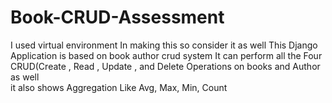 # Book-CRUD-Assessment
I used virtual environment In making this so consider it as well
This Django Application is based on book author crud system
It can perform all the Four CRUD(Create , Read , Update , and Delete Operations on books and Author as well  
it also shows Aggregation Like Avg, Max, Min, Count 
